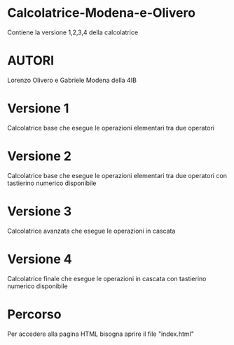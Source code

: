 # Calcolatrice-Modena-e-Olivero

Contiene la versione 1,2,3,4 della calcolatrice

# AUTORI

Lorenzo Olivero e Gabriele Modena della 4IB

# Versione 1

Calcolatrice base che esegue le operazioni elementari tra due operatori

# Versione 2

Calcolatrice base che esegue le operazioni elementari tra due operatori con tastierino numerico disponibile

# Versione 3

Calcolatrice avanzata che esegue le operazioni in cascata

# Versione 4

Calcolatrice finale che esegue le operazioni in cascata con tastierino numerico disponibile

# Percorso

Per accedere alla pagina HTML bisogna aprire il file "index.html"
